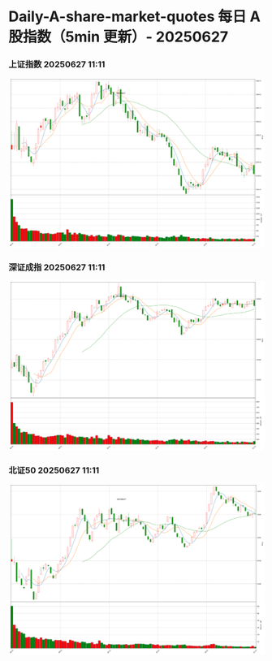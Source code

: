 
# Daily-A-share-market-quotes 每日 A 股指数（5min 更新）- 20250627

### 上证指数 20250627 11:11
![](./fig/2025/6/20250627-sh000001.png)

### 深证成指 20250627 11:11
![](./fig/2025/6/20250627-sz399001.png)

### 北证50 20250627 11:11
![](./fig/2025/6/20250627-bj899050.png)
